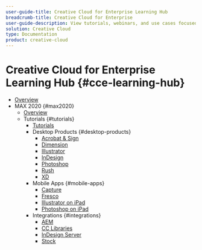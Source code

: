 ```yaml
---
user-guide-title: Creative Cloud for Enterprise Learning Hub
breadcrumb-title: Creative Cloud for Enterprise
user-guide-description: View tutorials, webinars, and use cases focused on Creative Cloud for enterprise.
solution: Creative Cloud
type: Documentation
product: creative-cloud
---
```


# Creative Cloud for Enterprise Learning Hub {#cce-learning-hub}

+ [Overview](overview.md)
+ MAX 2020 {#max2020}
  + [Overview](max2020/maxoverview.md)
  + Tutorials {#tutorials}
    + [Tutorials](max2020/maxtutorials.md)
    + Desktop Products {#desktop-products}
      + [Acrobat & Sign](max2020/acrobat-sign.md)
      + [Dimension](max2020/dimension.md)
      + [Illustrator](max2020/illustrator.md)
      + [InDesign](max2020/indesign.md)
      + [Photoshop](max2020/photoshop.md)
      + [Rush](max2020/rush.md)
      + [XD](max2020/xd.md)
    + Mobile Apps {#mobile-apps}
      + [Capture](max2020/capture.md)
      + [Fresco](max2020/fresco.md)
      + [Illustrator on iPad](max2020/illustratoripad.md)
      + [Photoshop on iPad](max2020/photoshopipad.md)
    + Integrations {#integrations}
      + [AEM](max2020/aem.md)
      + [CC Libraries](max2020/cclibraries.md)
      + [InDesign Server](max2020/indesignserver.md)
      + [Stock](max2020/stock.md)